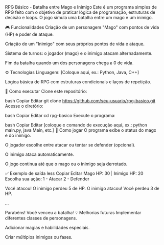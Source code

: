  RPG Básico - Batalha entre Mago e Inimigo
Este é um programa simples de RPG feito com o objetivo de praticar lógica de programação, estruturas de decisão e loops. O jogo simula uma batalha entre um mago e um inimigo.

🎮 Funcionalidades
Criação de um personagem "Mago" com pontos de vida (HP) e poder de ataque.

Criação de um "Inimigo" com seus próprios pontos de vida e ataque.

Sistema de turnos: o jogador (mago) e o inimigo atacam alternadamente.

Fim da batalha quando um dos personagens chega a 0 de vida.

⚙️ Tecnologias
Linguagem: [Coloque aqui, ex.: Python, Java, C++]

Lógica básica de RPG com estruturas condicionais e laços de repetição.

🚀 Como executar
Clone este repositório:

bash
Copiar
Editar
git clone https://github.com/seu-usuario/rpg-basico.git
Acesse o diretório:

bash
Copiar
Editar
cd rpg-basico
Execute o programa:

bash
Copiar
Editar
[coloque o comando de execução aqui, ex.: python main.py, java Main, etc.]
📝 Como jogar
O programa exibe o status do mago e do inimigo.

O jogador escolhe entre atacar ou tentar se defender (opcional).

O inimigo ataca automaticamente.

O jogo continua até que o mago ou o inimigo seja derrotado.

✅ Exemplo de saída
less
Copiar
Editar
Mago HP: 30 | Inimigo HP: 20
Escolha sua ação:
1 - Atacar
2 - Defender

Você atacou! O inimigo perdeu 5 de HP.
O inimigo atacou! Você perdeu 3 de HP.

...

Parabéns! Você venceu a batalha!
💡 Melhorias futuras
Implementar diferentes classes de personagens.

Adicionar magias e habilidades especiais.

Criar múltiplos inimigos ou fases.
